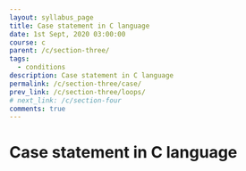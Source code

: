 ```yaml
---
layout: syllabus_page
title: Case statement in C language
date: 1st Sept, 2020 03:00:00
course: c
parent: /c/section-three/
tags:
  - conditions
description: Case statement in C language
permalink: /c/section-three/case/
prev_link: /c/section-three/loops/
# next_link: /c/section-four
comments: true
---
```


# Case statement in C language

